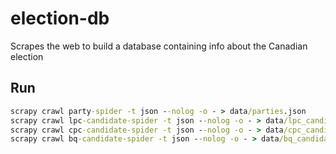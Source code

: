 # election-db

Scrapes the web to build a database containing info about the Canadian election

## Run

```cmd
scrapy crawl party-spider -t json --nolog -o - > data/parties.json
scrapy crawl lpc-candidate-spider -t json --nolog -o - > data/lpc_candidates.json
scrapy crawl cpc-candidate-spider -t json --nolog -o - > data/cpc_candidates.json
scrapy crawl bq-candidate-spider -t json --nolog -o - > data/bq_candidates.json
```
